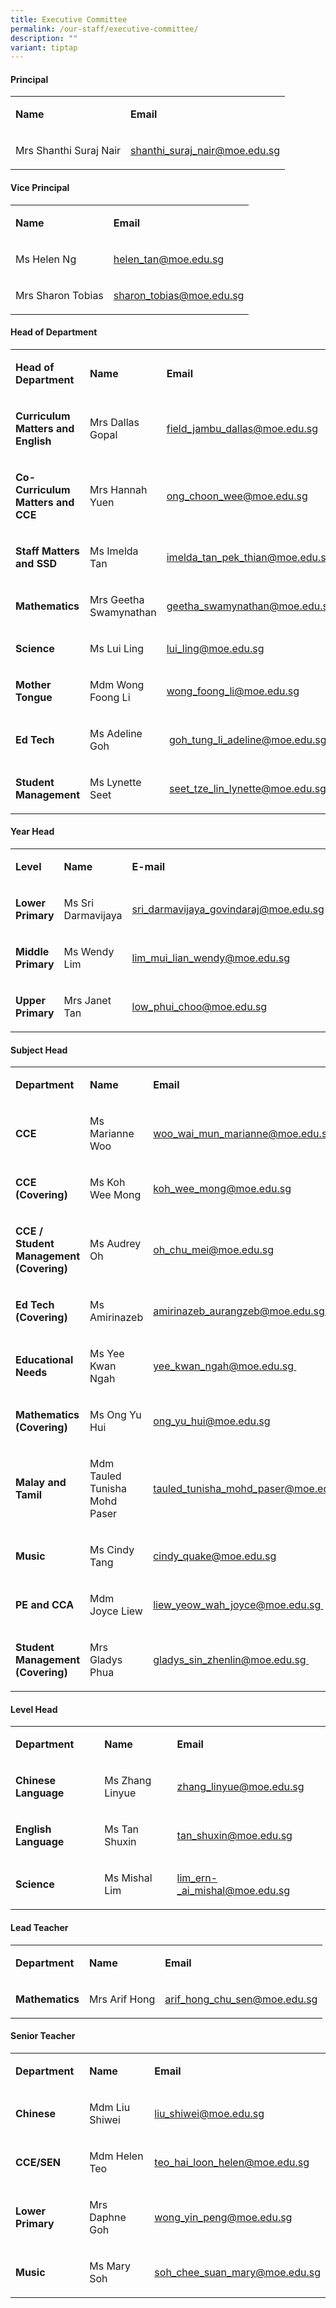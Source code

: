 ```yaml
---
title: Executive Committee
permalink: /our-staff/executive-committee/
description: ""
variant: tiptap
---
```

<h4><strong>Principal</strong></h4><table><tbody><tr><td rowspan="1" colspan="1"><p><strong>Name</strong></p></td><td rowspan="1" colspan="1"><p><strong>Email</strong></p></td></tr><tr><td rowspan="1" colspan="1"><p>Mrs Shanthi Suraj Nair</p></td><td rowspan="1" colspan="1"><p><a href="mailto:shanthi_suraj_nair@moe.edu.sg" rel="noopener noreferrer nofollow" target="">shanthi_suraj_nair@moe.edu.sg</a></p></td></tr></tbody></table><h4><strong>Vice Principal</strong></h4><table><tbody><tr><td rowspan="1" colspan="1"><p><strong>Name</strong></p></td><td rowspan="1" colspan="1"><p><strong>Email</strong></p></td></tr><tr><td rowspan="1" colspan="1"><p>Ms Helen Ng</p></td><td rowspan="1" colspan="1"><p><a href="mailto:helen_tan@moe.edu.sg" rel="noopener noreferrer nofollow" target="">helen_tan@moe.edu.sg</a></p></td></tr><tr><td rowspan="1" colspan="1"><p>Mrs Sharon Tobias</p></td><td rowspan="1" colspan="1"><p><a href="mailto:sharon_tobias@moe.edu.sg" rel="noopener noreferrer nofollow" target="">sharon_tobias@moe.edu.sg</a></p></td></tr></tbody></table><h4><strong>Head of Department</strong></h4><table><tbody><tr><td rowspan="1" colspan="1"><p><strong>Head of Department</strong></p></td><td rowspan="1" colspan="1"><p><strong>Name</strong></p></td><td rowspan="1" colspan="1"><p><strong>Email</strong></p></td></tr><tr><td rowspan="1" colspan="1"><p><strong>Curriculum Matters and English</strong></p></td><td rowspan="1" colspan="1"><p>Mrs Dallas Gopal</p></td><td rowspan="1" colspan="1"><p><a href="mailto:field_jambu_dallas@moe.edu.sg" rel="noopener noreferrer nofollow" target="">field_jambu_dallas@moe.edu.sg</a></p></td></tr><tr><td rowspan="1" colspan="1"><p><strong>Co-Curriculum Matters and CCE&nbsp;</strong></p></td><td rowspan="1" colspan="1"><p>Mrs Hannah Yuen</p></td><td rowspan="1" colspan="1"><p><a href="mailto:ong_choon_wee@moe.edu.sg" rel="noopener noreferrer nofollow" target="">ong_choon_wee@moe.edu.sg</a></p></td></tr><tr><td rowspan="1" colspan="1"><p><strong>Staff Matters and SSD</strong></p></td><td rowspan="1" colspan="1"><p>Ms Imelda Tan</p></td><td rowspan="1" colspan="1"><p><a href="mailto:imelda_tan_pek_thian@moe.edu.sg" rel="noopener noreferrer nofollow" target="">imelda_tan_pek_thian@moe.edu.sg</a></p></td></tr><tr><td rowspan="1" colspan="1"><p><strong>Mathematics</strong></p></td><td rowspan="1" colspan="1"><p>Mrs Geetha Swamynathan</p></td><td rowspan="1" colspan="1"><p><a href="mailto:geetha_swamynathan@moe.edu.sg" rel="noopener noreferrer nofollow" target="">geetha_swamynathan@moe.edu.sg</a></p></td></tr><tr><td rowspan="1" colspan="1"><p><strong>Science</strong></p></td><td rowspan="1" colspan="1"><p>Ms Lui Ling</p></td><td rowspan="1" colspan="1"><p><a href="mailto:lui_ling@moe.edu.sg" rel="noopener noreferrer nofollow" target="">lui_ling@moe.edu.sg</a></p></td></tr><tr><td rowspan="1" colspan="1"><p><strong>Mother Tongue</strong></p></td><td rowspan="1" colspan="1"><p>Mdm Wong Foong Li</p></td><td rowspan="1" colspan="1"><p><a href="mailto:wong_foong_li@moe.edu.sg" rel="noopener noreferrer nofollow" target="">wong_foong_li@moe.edu.sg</a></p></td></tr><tr><td rowspan="1" colspan="1"><p><strong>Ed Tech</strong></p></td><td rowspan="1" colspan="1"><p>Ms Adeline Goh</p></td><td rowspan="1" colspan="1"><p>&nbsp;<a href="mailto:goh_tung_li_adeline@moe.edu.sg" rel="noopener noreferrer nofollow" target="">goh_tung_li_adeline@moe.edu.sg</a></p></td></tr><tr><td rowspan="1" colspan="1"><p><strong>Student Management</strong></p></td><td rowspan="1" colspan="1"><p>Ms Lynette Seet</p></td><td rowspan="1" colspan="1"><p>&nbsp;<a href="mailto:seet_tze_lin_lynette@moe.edu.sg" rel="noopener noreferrer nofollow" target="">seet_tze_lin_lynette@moe.edu.sg</a></p></td></tr></tbody></table><h4><strong>Year Head</strong></h4><table><tbody><tr><td rowspan="1" colspan="1"><p><strong>Level</strong></p></td><td rowspan="1" colspan="1"><p><strong>Name</strong></p></td><td rowspan="1" colspan="1"><p><strong>E-mail</strong></p></td></tr><tr><td rowspan="1" colspan="1"><p><strong>Lower Primary</strong></p></td><td rowspan="1" colspan="1"><p>Ms Sri Darmavijaya</p></td><td rowspan="1" colspan="1"><p><a href="mailto:sri_darmavijaya_govindaraj@moe.edu.sg" rel="noopener noreferrer nofollow" target="">sri_darmavijaya_govindaraj@moe.edu.sg</a></p></td></tr><tr><td rowspan="1" colspan="1"><p><strong>Middle Primary</strong></p></td><td rowspan="1" colspan="1"><p>Ms Wendy Lim</p></td><td rowspan="1" colspan="1"><p><a href="mailto:lim_mui_lian_wendy@moe.edu.sg" rel="noopener noreferrer nofollow" target="">lim_mui_lian_wendy@moe.edu.sg</a></p></td></tr><tr><td rowspan="1" colspan="1"><p><strong>Upper Primary</strong></p></td><td rowspan="1" colspan="1"><p>Mrs Janet Tan</p></td><td rowspan="1" colspan="1"><p><a href="mailto:low_phui_choo@moe.edu.sg" rel="noopener noreferrer nofollow" target="">low_phui_choo@moe.edu.sg</a></p></td></tr></tbody></table><h4><strong>Subject Head</strong></h4><table><tbody><tr><td rowspan="1" colspan="1"><p><strong>Department</strong></p></td><td rowspan="1" colspan="1"><p><strong>Name&nbsp;</strong></p></td><td rowspan="1" colspan="1"><p><strong>Email</strong></p></td></tr><tr><td rowspan="1" colspan="1"><p><strong>CCE</strong></p></td><td rowspan="1" colspan="1"><p>Ms Marianne Woo</p></td><td rowspan="1" colspan="1"><p><a href="mailto:woo_wai_mun_marianne@moe.edu.sg" rel="noopener noreferrer nofollow" target="_blank">woo_wai_mun_marianne@moe.edu.sg</a></p></td></tr><tr><td rowspan="1" colspan="1"><p><strong>CCE (Covering)</strong></p></td><td rowspan="1" colspan="1"><p>Ms Koh Wee Mong</p><p></p></td><td rowspan="1" colspan="1"><p><a href="mailto:koh_wee_mong@moe.edu.sg" rel="noopener noreferrer nofollow" target="">koh_wee_mong@moe.edu.sg</a></p></td></tr><tr><td rowspan="1" colspan="1"><p><strong>CCE / Student Management (Covering)</strong></p></td><td rowspan="1" colspan="1"><p>Ms Audrey Oh</p></td><td rowspan="1" colspan="1"><p><a href="mailto:oh_chu_mei@moe.edu.sg" rel="noopener noreferrer nofollow" target="">oh_chu_mei@moe.edu.sg</a></p></td></tr><tr><td rowspan="1" colspan="1"><p><strong>Ed Tech (Covering)&nbsp;</strong></p></td><td rowspan="1" colspan="1"><p>Ms Amirinazeb</p></td><td rowspan="1" colspan="1"><p><a href="mailto:amirinazeb_aurangzeb@moe.edu.sg" rel="noopener noreferrer nofollow" target="">amirinazeb_aurangzeb@moe.edu.sg&nbsp;</a></p></td></tr><tr><td rowspan="1" colspan="1"><p><strong>Educational Needs&nbsp;</strong></p></td><td rowspan="1" colspan="1"><p>Ms Yee Kwan Ngah&nbsp;</p></td><td rowspan="1" colspan="1"><p><a href="mailto:yee_kwan_ngah@moe.edu.sg" rel="noopener noreferrer nofollow" target="">yee_kwan_ngah@moe.edu.sg&nbsp;</a></p></td></tr><tr><td rowspan="1" colspan="1"><p><strong>Mathematics (Covering)</strong></p></td><td rowspan="1" colspan="1"><p>Ms Ong Yu Hui&nbsp;</p></td><td rowspan="1" colspan="1"><p><a href="mailto:ong_yu_hui@moe.edu.sg" rel="noopener noreferrer nofollow" target="">ong_yu_hui@moe.edu.sg</a></p></td></tr><tr><td rowspan="1" colspan="1"><p><strong>Malay and Tamil</strong></p></td><td rowspan="1" colspan="1"><p>Mdm Tauled Tunisha Mohd Paser</p></td><td rowspan="1" colspan="1"><p><a href="mailto:tauled_tunisha_mohd_paser@moe.edu.sg" rel="noopener noreferrer nofollow" target="">tauled_tunisha_mohd_paser@moe.edu.sg</a></p></td></tr><tr><td rowspan="1" colspan="1"><p><strong>Music&nbsp;</strong></p></td><td rowspan="1" colspan="1"><p>Ms Cindy Tang</p></td><td rowspan="1" colspan="1"><p><a href="mailto:cindy_quake@moe.edu.sg" rel="noopener noreferrer nofollow" target="">cindy_quake@moe.edu.sg</a></p></td></tr><tr><td rowspan="1" colspan="1"><p><strong>PE and CCA</strong></p></td><td rowspan="1" colspan="1"><p>Mdm Joyce Liew</p></td><td rowspan="1" colspan="1"><p><a href="mailto:liew_yeow_wah_joyce@moe.edu.sg" rel="noopener noreferrer nofollow" target="">liew_yeow_wah_joyce@moe.edu.sg&nbsp;</a></p></td></tr><tr><td rowspan="1" colspan="1"><p><strong>Student Management (Covering)&nbsp;</strong></p></td><td rowspan="1" colspan="1"><p>Mrs Gladys Phua&nbsp;</p></td><td rowspan="1" colspan="1"><p><a href="mailto:gladys_sin_zhenlin@moe.edu.sg" rel="noopener noreferrer nofollow" target="">gladys_sin_zhenlin@moe.edu.sg&nbsp;</a></p></td></tr></tbody></table><h4><strong>Level Head</strong></h4><table><tbody><tr><td rowspan="1" colspan="1"><p><strong>Department</strong></p></td><td rowspan="1" colspan="1"><p><strong>Name&nbsp;</strong></p></td><td rowspan="1" colspan="1"><p><strong>Email</strong></p></td></tr><tr><td rowspan="1" colspan="1"><p><strong>Chinese Language</strong></p></td><td rowspan="1" colspan="1"><p>Ms Zhang Linyue</p></td><td rowspan="1" colspan="1"><p><a href="mailto:zhang_linyue@moe.edu.sg" rel="noopener noreferrer nofollow" target="">zhang_linyue@moe.edu.sg</a></p></td></tr><tr><td rowspan="1" colspan="1"><p><strong>English Language</strong></p></td><td rowspan="1" colspan="1"><p>Ms Tan Shuxin</p></td><td rowspan="1" colspan="1"><p><a href="mailto:tan_shuxin@moe.edu.sg" rel="noopener noreferrer nofollow" target="">tan_shuxin@moe.edu.sg</a></p></td></tr><tr><td rowspan="1" colspan="1"><p><strong>Science</strong></p></td><td rowspan="1" colspan="1"><p>Ms Mishal Lim</p></td><td rowspan="1" colspan="1"><p><a href="mailto:lim_ern-_ai_mishal@moe.edu.sg" rel="noopener noreferrer nofollow" target="">lim_ern-_ai_mishal@moe.edu.sg</a></p></td></tr></tbody></table><h4><strong>Lead Teacher</strong></h4><table><tbody><tr><td rowspan="1" colspan="1"><p><strong>Department</strong></p></td><td rowspan="1" colspan="1"><p><strong>Name</strong></p></td><td rowspan="1" colspan="1"><p><strong>Email</strong></p></td></tr><tr><td rowspan="1" colspan="1"><p><strong>Mathematics</strong></p></td><td rowspan="1" colspan="1"><p>Mrs Arif Hong</p></td><td rowspan="1" colspan="1"><p><a href="mailto:arif_hong_chu_sen@moe.edu.sg" rel="noopener noreferrer nofollow" target="">arif_hong_chu_sen@moe.edu.sg</a></p></td></tr></tbody></table><h4><strong>Senior Teacher</strong></h4><table><tbody><tr><td rowspan="1" colspan="1"><p><strong>Department</strong></p></td><td rowspan="1" colspan="1"><p><strong>Name</strong></p></td><td rowspan="1" colspan="1"><p><strong>Email</strong></p></td></tr><tr><td rowspan="1" colspan="1"><p><strong>Chinese</strong></p></td><td rowspan="1" colspan="1"><p>Mdm Liu Shiwei</p></td><td rowspan="1" colspan="1"><p><a href="mailto:liu_shiwei@moe.edu.sg" rel="noopener noreferrer nofollow" target="">liu_shiwei@moe.edu.sg</a></p></td></tr><tr><td rowspan="1" colspan="1"><p><strong>CCE/SEN</strong></p></td><td rowspan="1" colspan="1"><p>Mdm Helen Teo</p></td><td rowspan="1" colspan="1"><p><a href="mailto:teo_hai_loon_helen@moe.edu.sg" rel="noopener noreferrer nofollow" target="">teo_hai_loon_helen@moe.edu.sg</a></p></td></tr><tr><td rowspan="1" colspan="1"><p><strong>Lower Primary</strong></p></td><td rowspan="1" colspan="1"><p>Mrs Daphne Goh</p></td><td rowspan="1" colspan="1"><p><a href="mailto:wong_yin_peng@moe.edu.sg" rel="noopener noreferrer nofollow" target="">wong_yin_peng@moe.edu.sg</a></p></td></tr><tr><td rowspan="1" colspan="1"><p><strong>Music</strong></p></td><td rowspan="1" colspan="1"><p>Ms Mary Soh</p></td><td rowspan="1" colspan="1"><p><a href="mailto:soh_chee_suan_mary@moe.edu.sg" rel="noopener noreferrer nofollow" target="_blank">soh_chee_suan_mary@moe.edu.sg</a></p></td></tr></tbody></table><p></p>